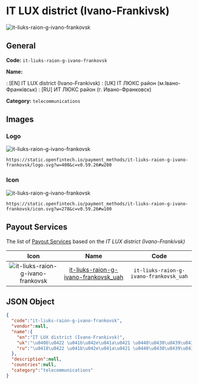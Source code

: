 
# IT LUX district (Ivano-Frankivsk) 
![it-liuks-raion-g-ivano-frankovsk](https://static.openfintech.io/payment_methods/it-liuks-raion-g-ivano-frankovsk/logo.svg?w=400&c=v0.59.26#w200)  

## General 
**Code:** `it-liuks-raion-g-ivano-frankovsk` 
 
**Name:** 
 
:	[EN] IT LUX district (Ivano-Frankivsk) 
:	[UK] ІТ ЛЮКС район (м.Івано-Франківськ) 
:	[RU] ИТ ЛЮКС район (г. Ивано-Франковск) 
 
**Category:** `telecommunications` 
 

## Images 

### Logo 
![it-liuks-raion-g-ivano-frankovsk](https://static.openfintech.io/payment_methods/it-liuks-raion-g-ivano-frankovsk/logo.svg?w=400&c=v0.59.26#w200)  

```
https://static.openfintech.io/payment_methods/it-liuks-raion-g-ivano-frankovsk/logo.svg?w=400&c=v0.59.26#w200
```  

### Icon 
![it-liuks-raion-g-ivano-frankovsk](https://static.openfintech.io/payment_methods/it-liuks-raion-g-ivano-frankovsk/icon.svg?w=278&c=v0.59.26#w100)  

```
https://static.openfintech.io/payment_methods/it-liuks-raion-g-ivano-frankovsk/icon.svg?w=278&c=v0.59.26#w100
```  

## Payout Services 
 
The list of [Payout Services](/payout-services/) based on the _IT LUX district (Ivano-Frankivsk)_ 

|Icon|Name|Code| 
|:---:|:---:|:---:| 
|![it-liuks-raion-g-ivano-frankovsk](https://static.openfintech.io/payout_methods/it-liuks-raion-g-ivano-frankovsk/icon.png?w=278&c=v0.59.26#w40) |[it-liuks-raion-g-ivano-frankovsk_uah](/payout-services/it-liuks-raion-g-ivano-frankovsk_uah/)|`it-liuks-raion-g-ivano-frankovsk_uah`| 
 

## JSON Object 

```json
{
  "code":"it-liuks-raion-g-ivano-frankovsk",
  "vendor":null,
  "name":{
    "en":"IT LUX district (Ivano-Frankivsk)",
    "uk":"\u0406\u0422 \u041b\u042e\u041a\u0421 \u0440\u0430\u0439\u043e\u043d (\u043c.\u0406\u0432\u0430\u043d\u043e-\u0424\u0440\u0430\u043d\u043a\u0456\u0432\u0441\u044c\u043a)",
    "ru":"\u0418\u0422 \u041b\u042e\u041a\u0421 \u0440\u0430\u0439\u043e\u043d (\u0433. \u0418\u0432\u0430\u043d\u043e-\u0424\u0440\u0430\u043d\u043a\u043e\u0432\u0441\u043a)"
  },
  "description":null,
  "countries":null,
  "category":"telecommunications"
}
```  
